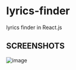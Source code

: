 # lyrics-finder
lyrics finder in React.js


## SCREENSHOTS

![image](https://github.com/itisaasim/lyrics-finder/assets/111583166/4c202b48-ca0c-41d5-8413-584f88bfe1bf)
